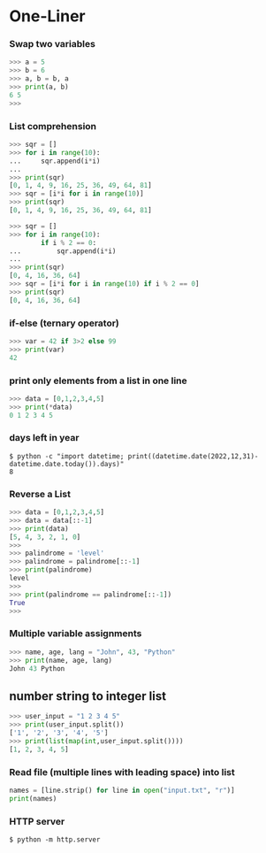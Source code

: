 # One-Liner

### Swap two variables
```python
>>> a = 5
>>> b = 6
>>> a, b = b, a
>>> print(a, b)
6 5
>>>
```

### List comprehension
```python
>>> sqr = []
>>> for i in range(10):
...     sqr.append(i*i)
...
>>> print(sqr)
[0, 1, 4, 9, 16, 25, 36, 49, 64, 81]
>>> sqr = [i*i for i in range(10)]
>>> print(sqr)
[0, 1, 4, 9, 16, 25, 36, 49, 64, 81]
```

```python
>>> sqr = []
>>> for i in range(10):
        if i % 2 == 0:
...         sqr.append(i*i)
...
>>> print(sqr)
[0, 4, 16, 36, 64]
>>> sqr = [i*i for i in range(10) if i % 2 == 0]
>>> print(sqr)
[0, 4, 16, 36, 64]
```

### if-else (ternary operator)
```python
>>> var = 42 if 3>2 else 99
>>> print(var)
42
```

### print only elements from a list in one line
```python
>>> data = [0,1,2,3,4,5]
>>> print(*data)
0 1 2 3 4 5
```

### days left in year
```console
$ python -c "import datetime; print((datetime.date(2022,12,31)-datetime.date.today()).days)"
8
```

### Reverse a List
```python
>>> data = [0,1,2,3,4,5]
>>> data = data[::-1]
>>> print(data)
[5, 4, 3, 2, 1, 0]
>>>
>>> palindrome = 'level'
>>> palindrome = palindrome[::-1]
>>> print(palindrome)
level
>>>
>>> print(palindrome == palindrome[::-1])
True
>>>
```

### Multiple variable assignments
```python
>>> name, age, lang = "John", 43, "Python"
>>> print(name, age, lang)
John 43 Python
```

## number string to integer list
```python
>>> user_input = "1 2 3 4 5"
>>> print(user_input.split())
['1', '2', '3', '4', '5']
>>> print(list(map(int,user_input.split())))
[1, 2, 3, 4, 5]
```

### Read file (multiple lines with leading space) into list
```python
names = [line.strip() for line in open("input.txt", "r")]
print(names)
```

### HTTP server
```console
$ python -m http.server
```



